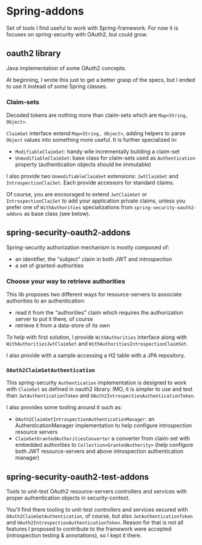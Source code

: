 # Spring-addons

Set of tools I find useful to work with Spring-framework.
For now it is focuses on spring-security with OAuth2, but could grow.

## oauth2 library

Java implementation of some OAuth2 concepts.

At beginning, I wrote this just to get a better grasp of the specs, but I ended to use it instead of some Spring classes.

### Claim-sets

Decoded tokens are nothing more than claim-sets which are `Map<String, Object>`.

`ClaimSet` interface extend `Map<String, Object>`, adding helpers to parse `Object` values into something more useful.
It is further specialized in:
 * `ModifiableClaimSet`: handy wile incrementally building a claim-set
 * `UnmodifiableClaimSet`: base class for claim-sets used as `Authentication` property (authentication objects should be immutable)

I also provide two `UnmodifiableClaimSet` extensions: `JwtClaimSet` and `IntrospectionClaiSet`. Each provide accessors for standard claims.

Of course, you are encouraged to extend  `JwtClaimSet` or `IntrospectionClaiSet` to add your application private claims, unless you prefer one of `WithAuthorities` specializations from `spring-security-oauth2-addons` as base class (see below).

## spring-security-oauth2-addons

Spring-security authorization mechanism is mostly composed of:
 * an identifier, the "subject" claim in both JWT and introspection
 * a set of granted-authorities

### Choose your way to retrieve authorities

This lib proposes two different ways for resource-servers to associate authorities to an authentication:
 * read it from the "authorities" claim which requires the authorization server to put it there, of course
 * retrieve it from a data-store of its own
 
To help with first solution, I provide `WithAuthorities` interface along with `WithAuthoritiesJwtClaimSet` and `WithAuthoritiesIntrospectionClaimSet`.

I also provide with a sample accessing a H2 table with a JPA repository.

### `OAuth2ClaimSetAuthentication`

This spring-security `Authentication` implementation is designed to work with `ClaimSet` as defined in oauth2 library.
IMO, it is simpler to use and test than `JwtAuthenticationToken` and `OAuth2IntrospectionAuthenticationToken`.

I also provides some tooling around it such as:
 * `OAuth2ClaimSetIntrospectionAuthenticationManager`: an AuthenticationManager implementation to help configure introspection resource servers
 * `ClaimSetGrantedAuthoritiesConverter` a converter from claim-set with embedded authorities to `Collection<GrantedAuthority>` (help configure both JWT resource-servers and above introspection authentication manager)

## spring-security-oauth2-test-addons

Tools to unit-test OAuth2 resource-servers controllers and services with proper authentication objects in security-context.

You'll find there tooling to unit-test controllers and services secured with `OAuth2ClaimSetAuthentication`, of course,
but also `JwtAuthenticationToken` and `OAuth2IntrospectionAuthenticationToken`.
Reason for that is not all features I proposed to contribute to the framework were accepted (introspection testing & annotations), so I kept it there.
 
